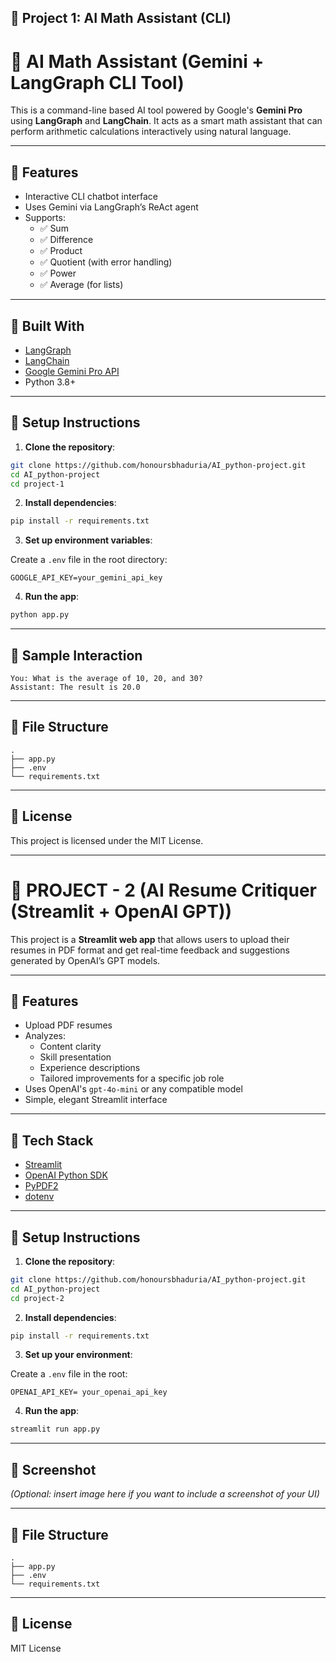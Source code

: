 ## 📘  Project 1: AI Math Assistant (CLI)

# 🤖 AI Math Assistant (Gemini + LangGraph CLI Tool)

This is a command-line based AI tool powered by Google's **Gemini Pro** using **LangGraph** and **LangChain**. It acts as a smart math assistant that can perform arithmetic calculations interactively using natural language.

---

## 🚀 Features

- Interactive CLI chatbot interface
- Uses Gemini via LangGraph’s ReAct agent
- Supports:
  - ✅ Sum
  - ✅ Difference
  - ✅ Product
  - ✅ Quotient (with error handling)
  - ✅ Power
  - ✅ Average (for lists)

---

## 🧠 Built With

- [LangGraph](https://github.com/langchain-ai/langgraph)
- [LangChain](https://www.langchain.com/)
- [Google Gemini Pro API](https://ai.google.dev/)
- Python 3.8+

---

## 🔧 Setup Instructions

1. **Clone the repository**:

```bash
git clone https://github.com/honoursbhaduria/AI_python-project.git
cd AI_python-project
cd project-1
````

2. **Install dependencies**:

```bash
pip install -r requirements.txt
```

3. **Set up environment variables**:

Create a `.env` file in the root directory:

```env
GOOGLE_API_KEY=your_gemini_api_key
```

4. **Run the app**:

```bash
python app.py
```

---

## 💬 Sample Interaction

```
You: What is the average of 10, 20, and 30?
Assistant: The result is 20.0
```

---

## 📂 File Structure

```
.
├── app.py
├── .env
└── requirements.txt
```

---

## 📄 License

This project is licensed under the MIT License.



---


# 📄 PROJECT - 2 (AI Resume Critiquer (Streamlit + OpenAI GPT))

This project is a **Streamlit web app** that allows users to upload their resumes in PDF format and get real-time feedback and suggestions generated by OpenAI’s GPT models.

---

## 🚀 Features

- Upload PDF resumes
- Analyzes:
  - Content clarity
  - Skill presentation
  - Experience descriptions
  - Tailored improvements for a specific job role
- Uses OpenAI's `gpt-4o-mini` or any compatible model
- Simple, elegant Streamlit interface

---

## 🧠 Tech Stack

- [Streamlit](https://streamlit.io/)
- [OpenAI Python SDK](https://platform.openai.com/)
- [PyPDF2](https://pypi.org/project/PyPDF2/)
- [dotenv](https://pypi.org/project/python-dotenv/)

---

## 🔧 Setup Instructions

1. **Clone the repository**:

```bash
git clone https://github.com/honoursbhaduria/AI_python-project.git
cd AI_python-project
cd project-2
````

2. **Install dependencies**:

```bash
pip install -r requirements.txt
```

3. **Set up your environment**:

Create a `.env` file in the root:

```env
OPENAI_API_KEY= your_openai_api_key 
```

4. **Run the app**:

```bash
streamlit run app.py
```

---

## 📸 Screenshot

*(Optional: insert image here if you want to include a screenshot of your UI)*

---

## 📂 File Structure

```
.
├── app.py
├── .env
└── requirements.txt
```

---

## 📄 License

MIT License

